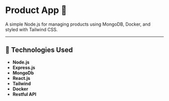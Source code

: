 # Product App 🚀

A simple Node.js for managing products using MongoDB, Docker, and styled with Tailwind CSS.

---

## 🧰 Technologies Used

- **Node.js**
- **Express.js**
- **MongoDb**
- **React.js**
- **Tailwind**
- **Docker**
- **Restful API**
